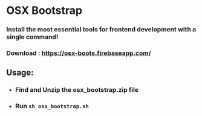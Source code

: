 # OSX Bootstrap

### Install the most essential tools for frontend development with a single command!

### Download : https://osx-boots.firebaseapp.com/

## Usage:

* ### Find and Unzip the osx_bootstrap.zip file
* ### Run `sh osx_bootstrap.sh`
